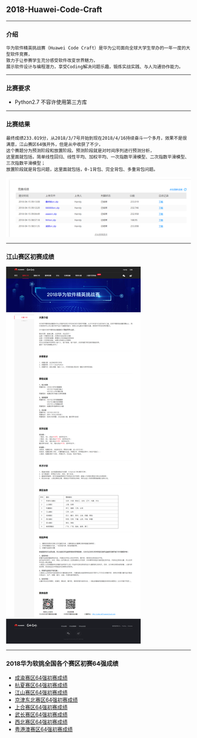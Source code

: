 ## 2018-Huawei-Code-Craft

***
### 介绍
```
华为软件精英挑战赛（Huawei Code Craft）是华为公司面向全球大学生举办的一年一度的大型软件竞赛，
致力于让参赛学生充分感受软件改变世界魅力，
展示软件设计与编程潜力，享受Coding解决问题乐趣，锻炼实战实践、与人沟通协作能力。
```

***
### 比赛要求
* Python2.7 不容许使用第三方库

***
### 比赛结果
```
最终成绩233.019分，从2018/3/7号开始到现在2018/4/16持续奋斗一个多月，效果不是很满意，江山赛区64强开外，但是从中收获了不少，
这个赛题分为预测阶段和放置阶段。预测阶段就是对时间序列进行预测分析，
这里面就包括，简单线性回归、线性平均、加权平均、一次指数平滑模型、二次指数平滑模型、三次指数平滑模型；
放置阶段就是背包问题，这里面就包括，0-1背包、完全背包、多重背包问题。
```
![团队分数](./MyResult.png)

***
### 江山赛区初赛成绩
![江山赛区初赛成绩](./赛事介绍.png)

***
### 2018华为软挑全国各个赛区初赛64强成绩
* [成渝赛区64强初赛成绩](./)
* [杭夏赛区64强初赛成绩]()
* [江山赛区64强初赛成绩]()
* [京津东北赛区64强初赛成绩]()
* [上合赛区64强初赛成绩]()
* [武长赛区64强初赛成绩]()
* [西北赛区64强初赛成绩]()
* [粤港澳赛区64强初赛成绩]()

<!--
在这一个多月的奋斗中，学到的知识非常之多，但是还是想吐槽一下华为，这个初赛结束之前的两天，由于华为重新放置了高级案例的，
规定这两天每一个团队每天只能提交5次，也就是只能提交9次，最后一次上传自己最高得分的代码，华为也是为了不让我们调参数，
但是还是有人在别的赛区开小号调参，华为官方表面上说的是检查加大查重，抄袭，开小号的行为，感觉这就是一个幌子，完全无公平可言，这就让我很难受。
-->
